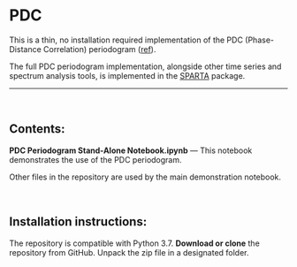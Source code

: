 # PDC
This is a thin, no installation required implementation of the PDC (Phase-Distance Correlation) periodogram ([ref](https://ui.adsabs.harvard.edu/abs/2018MNRAS.474L..86Z/abstract)).

The full PDC periodogram implementation, alongside other time series and spectrum analysis tools, is implemented in the [SPARTA](https://github.com/SPARTA-dev/SPARTA) package.


------

<br />

## Contents:

**PDC Periodogram Stand-Alone Notebook.ipynb** — This notebook demonstrates the use of the PDC periodogram.

Other files in the repository are used by the main demonstration notebook.

<br />



## Installation instructions: 

The repository is compatible with Python 3.7.
**Download or clone** the repository from GitHub. Unpack the zip file in a designated folder. 
